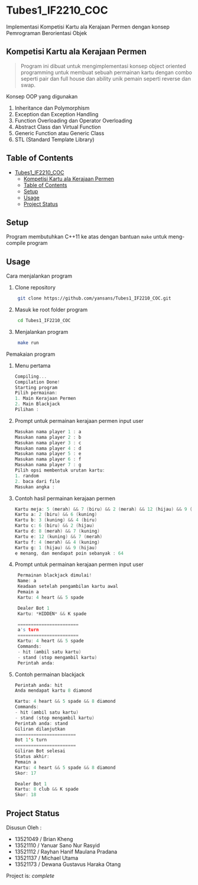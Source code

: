 # Tubes1_IF2210_COC

Implementasi Kompetisi Kartu ala Kerajaan Permen dengan konsep Pemrograman Berorientasi Objek

## Kompetisi Kartu ala Kerajaan Permen

> Program ini dibuat untuk mengimplementasi konsep object oriented programming untuk membuat sebuah permainan kartu dengan combo seperti pair dan full house dan ability unik pemain seperti reverse dan swap.

Konsep OOP yang digunakan

1. Inheritance dan Polymorphism
2. Exception dan Exception Handling
3. Function Overloading dan Operator Overloading
4. Abstract Class dan Virtual Function
5. Generic Function atau Generic Class
6. STL (Standard Template Library)

## Table of Contents

- [Tubes1\_IF2210\_COC](#tubes1_if2210_coc)
  - [Kompetisi Kartu ala Kerajaan Permen](#kompetisi-kartu-ala-kerajaan-permen)
  - [Table of Contents](#table-of-contents)
  - [Setup](#setup)
  - [Usage](#usage)
  - [Project Status](#project-status)

## Setup

Program membutuhkan C++11 ke atas dengan bantuan `make` untuk meng-compile program

## Usage

Cara menjalankan program

1. Clone repository

   ```bash
    git clone https://github.com/yansans/Tubes1_IF2210_COC.git
   ```

2. Masuk ke root folder program

   ```bash
    cd Tubes1_IF2210_COC
   ```

3. Menjalankan program

   ```bash
    make run
   ```

Pemakaian program

1. Menu pertama

    ```c++
    Compiling...
    Compilation Done!
    Starting program
    Pilih permainan:
    1. Main Kerajaan Permen
    2. Main Blackjack
    Pilihan :
    ```

2. Prompt untuk permainan kerajaan permen input user

    ```c++
    Masukan nama player 1 : a
    Masukan nama player 2 : b
    Masukan nama player 3 : c
    Masukan nama player 4 : d
    Masukan nama player 5 : e
    Masukan nama player 6 : f
    Masukan nama player 7 : g
    Pilih opsi membentuk urutan kartu:
    1. random
    2. baca dari file
    Masukan angka :
    ```

3. Contoh hasil permainan kerajaan permen

    ```c++
    Kartu meja: 5 (merah) && 7 (biru) && 2 (merah) && 12 (hijau) && 9 (merah)
    Kartu a: 2 (biru) && 6 (kuning)
    Kartu b: 3 (kuning) && 4 (biru)
    Kartu c: 6 (biru) && 2 (hijau)
    Kartu d: 8 (merah) && 7 (kuning)
    Kartu e: 12 (kuning) && 7 (merah)
    Kartu f: 4 (merah) && 4 (kuning)
    Kartu g: 1 (hijau) && 9 (hijau)
    e menang, dan mendapat poin sebanyak : 64
    ```

4. Prompt untuk permainan kerajaan permen input user

   ```c++
    Permainan blackjack dimulai!
    Name: a
    Keadaan setelah pengambilan kartu awal
    Pemain a
    Kartu: 4 heart && 5 spade

    Dealer Bot 1
    Kartu: *HIDDEN* && K spade

    =======================
    a's turn
    =======================
    Kartu: 4 heart && 5 spade
    Commands:
    - hit (ambil satu kartu)
    - stand (stop mengambil kartu)
    Perintah anda:
   ```

5. Contoh permainan blackjack

    ```c++
    Perintah anda: hit
    Anda mendapat kartu 8 diamond

    Kartu: 4 heart && 5 spade && 8 diamond
    Commands:
    - hit (ambil satu kartu)
    - stand (stop mengambil kartu)
    Perintah anda: stand
    Giliran dilanjutkan
    =======================
    Bot 1's turn
    =======================
    Giliran Bot selesai
    Status akhir:
    Pemain a
    Kartu: 4 heart && 5 spade && 8 diamond
    Skor: 17

    Dealer Bot 1
    Kartu: 8 club && K spade
    Skor: 18
    ```

## Project Status

 Disusun Oleh :

- 13521049 / Brian Kheng
- 13521110 / Yanuar Sano Nur Rasyid
- 13521112 / Rayhan Hanif Maulana Pradana
- 13521137 / Michael Utama
- 13521173 / Dewana Gustavus Haraka Otang

Project is: _complete_

<!-- Optional -->
<!-- ## License -->
<!-- This project is open source and available under the [... License](). -->

<!-- You don't have to include all sections - just the one's relevant to your project -->